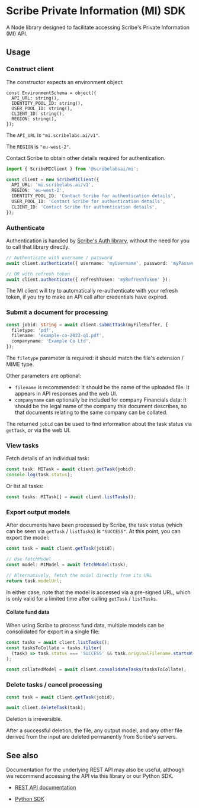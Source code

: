 # Scribe Private Information (MI) SDK

A Node library designed to facilitate accessing Scribe's Private Information (MI) API.

## Usage

### Construct client

The constructor expects an environment object:

```
const EnvironmentSchema = object({
  API_URL: string(),
  IDENTITY_POOL_ID: string(),
  USER_POOL_ID: string(),
  CLIENT_ID: string(),
  REGION: string(),
});
```

The `API_URL` is `"mi.scribelabs.ai/v1"`.

The `REGION` is `"eu-west-2"`.

Contact Scribe to obtain other details required for authentication.

```TypeScript
import { ScribeMIClient } from '@scribelabsai/mi';

const client = new ScribeMIClient({
  API_URL: 'mi.scribelabs.ai/v1',
  REGION: 'eu-west-2',
  IDENTITY_POOL_ID: 'Contact Scribe for authentication details',
  USER_POOL_ID: 'Contact Scribe for authentication details',
  CLIENT_ID: 'Contact Scribe for authentication details',
});
```

### Authenticate

Authentication is handled by [Scribe's Auth library](https://github.com/ScribeLabsAI/ScribeAuthNode/blob/master/README.md), without the need for you to call that library directly.

```TypeScript
// Authenticate with username / password
await client.authenticate({ username: 'myUsername', password: 'myPassword' });

// OR with refresh token
await client.authenticate({ refreshToken: 'myRefreshToken' });
```

The MI client will try to automatically re-authenticate with your refresh token, if you try to make an API call after credentials have expired.

### Submit a document for processing

```TypeScript
const jobid: string = await client.submitTask(myFileBuffer, {
  filetype: 'pdf',
  filename: 'example-co-2023-q1.pdf',
  companyname: 'Example Co Ltd',
});
```

The `filetype` parameter is required: it should match the file's extension / MIME type.

Other parameters are optional:

- `filename` is recommended: it should be the name of the uploaded file. It appears in API responses and the web UI.
- `companyname` can optionally be included for company Financials data: it should be the legal name of the company this document describes, so that documents relating to the same company can be collated.

The returned `jobid` can be used to find information about the task status via `getTask`, or via the web UI.

### View tasks

Fetch details of an individual task:

```TypeScript
const task: MITask = await client.getTask(jobid);
console.log(task.status);
```

Or list all tasks:

```TypeScript
const tasks: MITask[] = await client.listTasks();
```

### Export output models

After documents have been processed by Scribe, the task status (which can be seen via `getTask` / `listTasks`) is `"SUCCESS"`. At this point, you can export the model:

```TypeScript
const task = await client.getTask(jobid);

// Use fetchModel
const model: MIModel = await fetchModel(task);

// Alternatively, fetch the model directly from its URL
return task.modelUrl;
```

In either case, note that the model is accessed via a pre-signed URL, which is only valid for a limited time after calling `getTask` / `listTasks`.

#### Collate fund data

When using Scribe to process fund data, multiple models can be consolidated for export in a single file:

```TypeScript
const tasks = await client.listTasks();
const tasksToCollate = tasks.filter(
  (task) => task.status === 'SUCCESS' && task.originalFilename.startsWith('Fund_1')
);

const collatedModel = await client.consolidateTasks(tasksToCollate);
```

### Delete tasks / cancel processing

```TypeScript
const task = await client.getTask(jobid);

await client.deleteTask(task);
```

Deletion is irreversible.

After a successful deletion, the file, any output model, and any other file derived from the input are deleted permanently from Scribe's servers.

## See also

Documentation for the underlying REST API may also be useful, although we recommend accessing the API via this library or our Python SDK.

- [REST API documentation](https://scribelabs.ai/docs/docs-mi)

- [Python SDK](https://github.com/ScribeLabsAI/ScribeMi)
